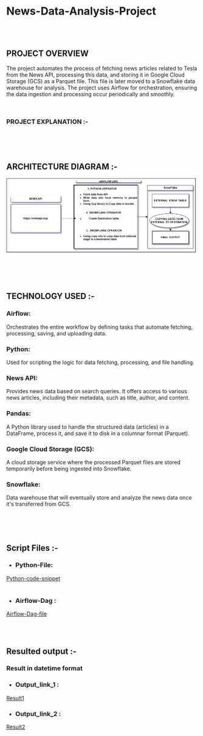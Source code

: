 # News-Data-Analysis-Project




  <br>
  <br>
   

## PROJECT OVERVIEW

The project automates the process of fetching news articles related to Tesla from the News API, processing this data, and storing it in Google Cloud Storage (GCS) as a Parquet file. This file is later moved to a Snowflake data warehouse for analysis. The project uses Airflow for orchestration, ensuring the data ingestion and processing occur periodically and smoothly.

 <br>




### PROJECT EXPLANATION :-  

  
  
  
   
   
      


     

  
























<br>
<br>
<br>

## ARCHITECTURE DIAGRAM :-

![Project Architecture](NEWS_DATA_ANALYSIS_ARCHITECTURE.png)  










<br>
<br>
<br>

## TECHNOLOGY USED :-

<h3>Airflow:</h3>

Orchestrates the entire workflow by defining tasks that automate fetching, processing, saving, and uploading data.

<h3>Python:</h3>

Used for scripting the logic for data fetching, processing, and file handling.

<h3>News API:</h3>

Provides news data based on search queries. It offers access to various news articles, including their metadata, such as title, author, and content.

<h3>Pandas:</h3>

A Python library used to handle the structured data (articles) in a DataFrame, process it, and save it to disk in a columnar format (Parquet).

<h3>Google Cloud Storage (GCS):</h3>

A cloud storage service where the processed Parquet files are stored temporarily before being ingested into Snowflake.

<h3>Snowflake:</h3>

Data warehouse that will eventually store and analyze the news data once it's transferred from GCS.











<br>
<br>
<br>



## Script Files  :-
* <h3>Python-File:</h3>
[Python-code-snippet](prac2.py)
 </br>
 </br>
 
 * <h3>Airflow-Dag : </h3>
  [Airflow-Dag-file](airflowjobprac.py)

  </br>
  </br>
  
## Resulted output :- 

<h3>Result in datetime format</h3>

 - <h3>Output_link_1 :</h3>
  [Result1](https://github.com/aadarsh786/News-Data-Analysis-Project/blob/main/SNOWFLAKE_PROJECT_PARQUET_FILES_run_20241105064621.parquet)

 - <h3>Output_link_2 :</h3>
  [Result2](https://github.com/aadarsh786/News-Data-Analysis-Project/blob/main/SNOWFLAKE_PROJECT_PARQUET_FILES_run_20241105064940.parquet)













